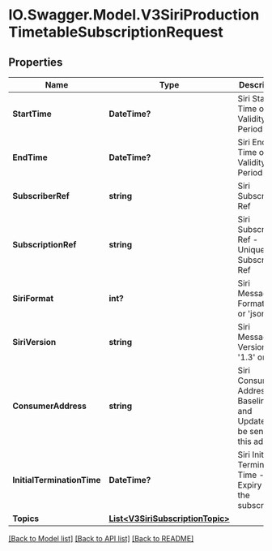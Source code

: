 # IO.Swagger.Model.V3SiriProductionTimetableSubscriptionRequest
## Properties

Name | Type | Description | Notes
------------ | ------------- | ------------- | -------------
**StartTime** | **DateTime?** | Siri Start Time of the Validity Period | 
**EndTime** | **DateTime?** | Siri End Time of the Validity Period | 
**SubscriberRef** | **string** | Siri Subscriber Ref | 
**SubscriptionRef** | **string** | Siri Subscription Ref - Unique to a Subscriber Ref | 
**SiriFormat** | **int?** | Siri Message Format &#39;xml&#39; or &#39;json&#39; | 
**SiriVersion** | **string** | Siri Message Version &#39;1.3&#39; or &#39;2.0&#39; | 
**ConsumerAddress** | **string** | Siri Consumer Address - Baseline and Updates will be sent to this address | 
**InitialTerminationTime** | **DateTime?** | Siri Initial Termination Time - Expiry of the subscription | 
**Topics** | [**List&lt;V3SiriSubscriptionTopic&gt;**](V3SiriSubscriptionTopic.md) |  | 

[[Back to Model list]](../README.md#documentation-for-models) [[Back to API list]](../README.md#documentation-for-api-endpoints) [[Back to README]](../README.md)

